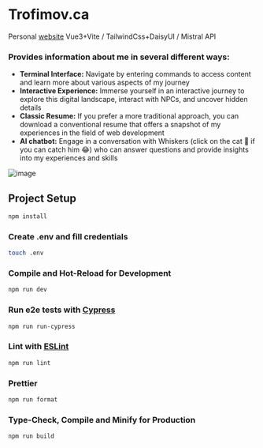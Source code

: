 # Trofimov.ca

Personal [website](https://trofimov.ca) Vue3+Vite / TailwindCss+DaisyUI / Mistral API

### Provides information about me in several different ways:

- **Terminal Interface:** Navigate by entering commands to access content and learn more about various aspects of my journey
- **Interactive Experience:** Immerse yourself in an interactive journey to explore this digital landscape, interact with NPCs, and uncover hidden details
- **Classic Resume:** If you prefer a more traditional approach, you can download a conventional resume that offers a snapshot of my experiences in the field of web development
- **AI chatbot:** Engage in a conversation with Whiskers (click on the cat 🐾 if you can catch him 😂) who can answer questions and provide insights into my experiences and skills

![image](https://github.com/user-attachments/assets/c343efa5-611c-44cb-ba64-267da20846a8)


## Project Setup

```sh
npm install
```

### Create .env and fill credentials

```sh
touch .env
```

### Compile and Hot-Reload for Development

```sh
npm run dev
```

### Run e2e tests with [Cypress](https://cypress.io/)

```sh
npm run run-cypress
```

### Lint with [ESLint](https://eslint.org/)

```sh
npm run lint
```

### Prettier

```sh
npm run format
```

### Type-Check, Compile and Minify for Production

```sh
npm run build
```
